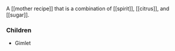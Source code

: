 A [[mother recipe]] that is a combination of [[spirit]], [[citrus]], and [[sugar]].

### Children
* Gimlet